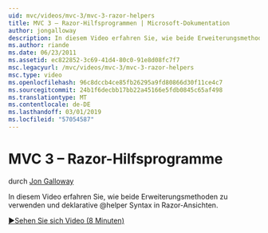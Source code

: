 ```yaml
---
uid: mvc/videos/mvc-3/mvc-3-razor-helpers
title: MVC 3 – Razor-Hilfsprogrammen | Microsoft-Dokumentation
author: jongalloway
description: In diesem Video erfahren Sie, wie beide Erweiterungsmethoden zu verwenden und deklarative @helper Syntax in Razor-Ansichten.
ms.author: riande
ms.date: 06/23/2011
ms.assetid: ec822852-3c69-41d4-80c0-91e8d08fc7f7
msc.legacyurl: /mvc/videos/mvc-3/mvc-3-razor-helpers
msc.type: video
ms.openlocfilehash: 96c8dccb4ce85fb26295a9fd80866d30f11ce4c7
ms.sourcegitcommit: 24b1f6decbb17bb22a45166e5fdb0845c65af498
ms.translationtype: MT
ms.contentlocale: de-DE
ms.lasthandoff: 03/01/2019
ms.locfileid: "57054587"
---
```

<a name="mvc-3---razor-helpers"></a>MVC 3 – Razor-Hilfsprogramme
====================
durch [Jon Galloway](https://github.com/jongalloway)

In diesem Video erfahren Sie, wie beide Erweiterungsmethoden zu verwenden und deklarative @helper Syntax in Razor-Ansichten.

[&#9654;Sehen Sie sich Video (8 Minuten)](https://channel9.msdn.com/Blogs/ASP-NET-Site-Videos/mvc-3-razor-helpers)
